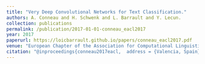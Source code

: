 ```yaml
---
title: "Very Deep Convolutional Networks for Text Classification."
authors: A. Conneau and H. Schwenk and L. Barrault and Y. Lecun.
collection: publications
permalink: /publication/2017-01-01-conneau_eacl2017
year: 2017
paperurl: https://loicbarrault.github.io/papers/conneau_eacl2017.pdf
venue: "European Chapter of the Association for Computational Linguistics EACL'17"
citation: "@inproceedings{conneau2017eacl,  address = {Valencia, Spain},  author = {A. Conneau and H. Schwenk and L. Barrault and Y. Lecun.},  booktitle = {European Chapter of the Association for Computational Linguistics EACL'17},  category = {ACTI},  title = {Very Deep Convolutional Networks for Text Classification.},  url = {https://loicbarrault.github.io/papers/conneau_eacl2017.pdf},  year = {2017} }  "
---
```

